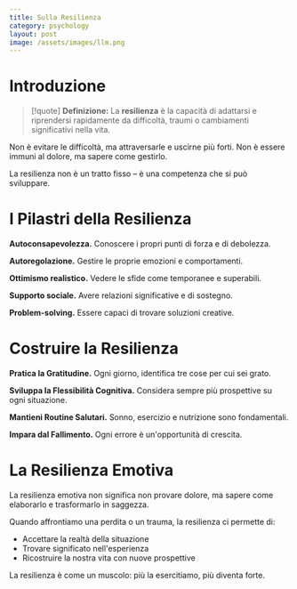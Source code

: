 ```yaml
---
title: Sulla Resilienza
category: psychology
layout: post
image: /assets/images/llm.png
---
```


# Introduzione

> [!quote] **Definizione:** 
> La **resilienza** è la capacità di adattarsi e riprendersi rapidamente da difficoltà, traumi o cambiamenti significativi nella vita.

Non è evitare le difficoltà, ma attraversarle e uscirne più forti. Non è essere immuni al dolore, ma sapere come gestirlo.

La resilienza non è un tratto fisso – è una competenza che si può sviluppare.

# I Pilastri della Resilienza

**Autoconsapevolezza.** Conoscere i propri punti di forza e di debolezza.

**Autoregolazione.** Gestire le proprie emozioni e comportamenti.

**Ottimismo realistico.** Vedere le sfide come temporanee e superabili.

**Supporto sociale.** Avere relazioni significative e di sostegno.

**Problem-solving.** Essere capaci di trovare soluzioni creative.

# Costruire la Resilienza

**Pratica la Gratitudine.** Ogni giorno, identifica tre cose per cui sei grato.

**Sviluppa la Flessibilità Cognitiva.** Considera sempre più prospettive su ogni situazione.

**Mantieni Routine Salutari.** Sonno, esercizio e nutrizione sono fondamentali.

**Impara dal Fallimento.** Ogni errore è un'opportunità di crescita.

# La Resilienza Emotiva

La resilienza emotiva non significa non provare dolore, ma sapere come elaborarlo e trasformarlo in saggezza.

Quando affrontiamo una perdita o un trauma, la resilienza ci permette di:
- Accettare la realtà della situazione
- Trovare significato nell'esperienza
- Ricostruire la nostra vita con nuove prospettive

La resilienza è come un muscolo: più la esercitiamo, più diventa forte.
